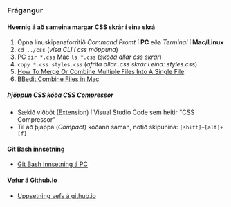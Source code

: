 ### Frágangur

#### Hvernig á að sameina margar CSS skrár í eina skrá

1. Opna línuskipanaforritið _Command Promt_ í **PC** eða _Terminal_ í **Mac/Linux** 
2. `cd ../css`  (_vísa CLI í css möppuna_)
3. PC `dir *.css` Mac `ls *.css` (_skoða allar css skrár_)
4. `copy *.css styles.css`  (_afrita allar .css skrár í eina: styles.css_)
5. [How To Merge Or Combine Multiple Files Into A Single File](https://www.youtube.com/watch?v=2VrfUyyqdEc)
6. [BBedit Combine Files in Mac](https://www.cryan.com/blog/20210528.jsp)

##### Þjöppun CSS kóða _CSS Compressor_

* Sækið viðbót (Extension) í Visual Studio Code sem heitir "CSS Compressor" 
* Til að þjappa (_Compact_) kóðann saman, notið skipunina: `[shift]+[alt]+[f]`

#### Git Bash innsetning 
* [Git Bash innsetning á PC](https://vefhonnun.github.io/verkefnaskil/git_innsetning.html)

#### Vefur á Github.io
* [Uppsetning vefs á github.io](../uppsetning-github.io/README.md)
